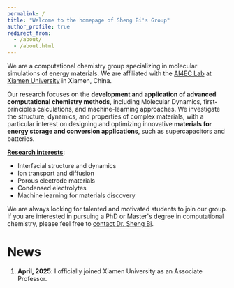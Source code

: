 ```yaml
---
permalink: /
title: "Welcome to the homepage of Sheng Bi's Group"
author_profile: true
redirect_from: 
  - /about/
  - /about.html
---
```

We are a computational chemistry group specializing in molecular simulations of energy materials. We are affiliated with the [AI4EC Lab](https://ai4ec.ac.cn/) at [Xiamen University](https://en.xmu.edu.cn/main.htm) in Xiamen, China.

Our research focuses on the **development and application of advanced computational chemistry methods**, including Molecular Dynamics, first-principles calculations, and machine-learning approaches. We investigate the structure, dynamics, and properties of complex materials, with a particular interest on designing and optimizing innovative **materials for energy storage and conversion applications**, such as supercapacitors and batteries.

[**Research interests**](/research/):
- Interfacial structure and dynamics
- Ion transport and diffusion
- Porous electrode materials
- Condensed electrolytes
- Machine learning for materials discovery

We are always looking for talented and motivated students to join our group. If you are interested in pursuing a PhD or Master's degree in computational chemistry, please feel free to [contact Dr. Sheng Bi](mailto:sheng.bi@xmu.edu.cn).

News
======
1. **April, 2025**: I officially joined Xiamen University as an Associate Professor.